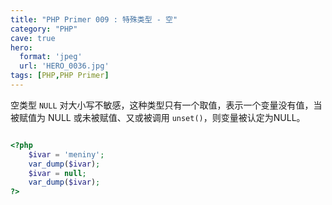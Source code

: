 ```yaml
---
title: "PHP Primer 009 : 特殊类型 - 空"
category: "PHP"
cave: true
hero:
  format: 'jpeg'
  url: 'HERO_0036.jpg'
tags: [PHP,PHP Primer]
---
```

空类型 `NULL` 对大小写不敏感，这种类型只有一个取值，表示一个变量没有值，当被赋值为 NULL 或未被赋值、又或被调用 `unset()`，则变量被认定为NULL。

```php

<?php
	$ivar = 'meniny';
	var_dump($ivar);
	$ivar = null;
	var_dump($ivar);
?>

```






